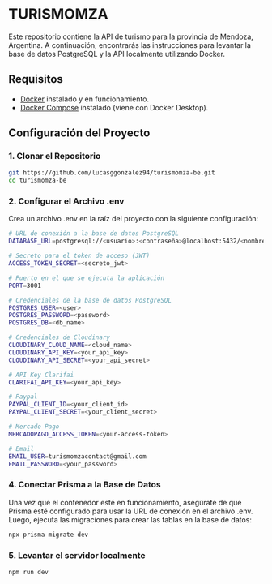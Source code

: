 # TURISMOMZA

Este repositorio contiene la API de turismo para la provincia de Mendoza, Argentina. A continuación, encontrarás las instrucciones para levantar la base de datos PostgreSQL y la API localmente utilizando Docker.

## Requisitos

- [Docker](https://docs.docker.com/get-docker/) instalado y en funcionamiento.
- [Docker Compose](https://docs.docker.com/compose/install/) instalado (viene con Docker Desktop).

## Configuración del Proyecto

### 1. Clonar el Repositorio

```bash
git https://github.com/lucasggonzalez94/turismomza-be.git
cd turismomza-be
```

### 2. Configurar el Archivo .env

Crea un archivo .env en la raíz del proyecto con la siguiente configuración:

```bash
# URL de conexión a la base de datos PostgreSQL
DATABASE_URL=postgresql://<usuario>:<contraseña>@localhost:5432/<nombre_base_datos>

# Secreto para el token de acceso (JWT)
ACCESS_TOKEN_SECRET=<secreto_jwt>

# Puerto en el que se ejecuta la aplicación
PORT=3001

# Credenciales de la base de datos PostgreSQL
POSTGRES_USER=<user>
POSTGRES_PASSWORD=<password>
POSTGRES_DB=<db_name>

# Credenciales de Cloudinary
CLOUDINARY_CLOUD_NAME=<cloud_name>
CLOUDINARY_API_KEY=<your_api_key>
CLOUDINARY_API_SECRET=<your_api_secret>

# API Key Clarifai
CLARIFAI_API_KEY=<your_api_key>

# Paypal
PAYPAL_CLIENT_ID=<your_client_id>
PAYPAL_CLIENT_SECRET=<your_client_secret>

# Mercado Pago
MERCADOPAGO_ACCESS_TOKEN=<your-access-token>

# Email
EMAIL_USER=turismomzacontact@gmail.com
EMAIL_PASSWORD=<your_password>
```

### 4. Conectar Prisma a la Base de Datos

Una vez que el contenedor esté en funcionamiento, asegúrate de que Prisma esté configurado para usar la URL de conexión en el archivo .env. Luego, ejecuta las migraciones para crear las tablas en la base de datos:

```bash
npx prisma migrate dev
```

### 5. Levantar el servidor localmente

```bash
npm run dev
```
